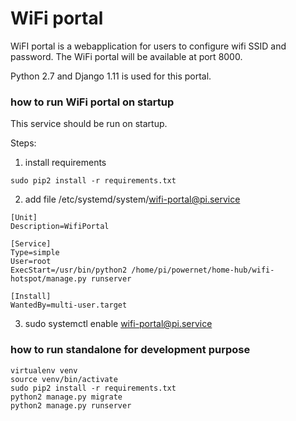 # WiFi portal

WiFI portal is a webapplication for users to configure wifi SSID and password. The WiFi portal will be available at port 8000.

Python 2.7 and Django 1.11 is used for this portal.

### how to run WiFi portal on startup
This service should be run on startup. 

Steps:
1. install requirements
```
sudo pip2 install -r requirements.txt
```
2. add file /etc/systemd/system/wifi-portal@pi.service
```
[Unit]
Description=WifiPortal

[Service]
Type=simple
User=root
ExecStart=/usr/bin/python2 /home/pi/powernet/home-hub/wifi-hotspot/manage.py runserver

[Install]
WantedBy=multi-user.target
```
3. sudo systemctl enable wifi-portal@pi.service


### how to run standalone for development purpose
```
virtualenv venv
source venv/bin/activate
sudo pip2 install -r requirements.txt
python2 manage.py migrate
python2 manage.py runserver
```

